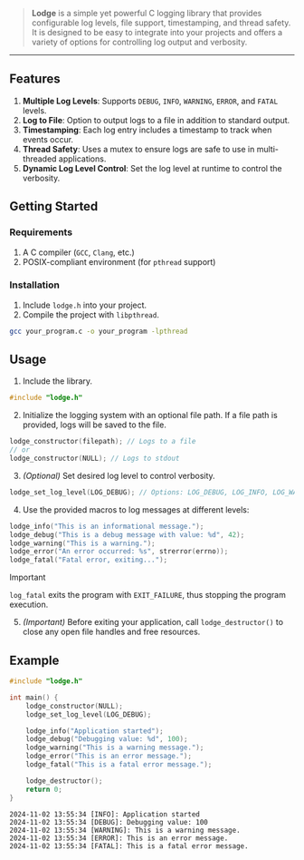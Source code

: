 > **Lodge** is a simple yet powerful C logging library that provides configurable log levels, file support, timestamping, and thread safety. It is designed to be easy to integrate into your projects and offers a variety of options for controlling log output and verbosity.
---

## Features
1. **Multiple Log Levels**: Supports `DEBUG`, `INFO`, `WARNING`, `ERROR`, and `FATAL` levels.
2. **Log to File**: Option to output logs to a file in addition to standard output.
3. **Timestamping**: Each log entry includes a timestamp to track when events occur.
4. **Thread Safety**: Uses a mutex to ensure logs are safe to use in multi-threaded applications.
5. **Dynamic Log Level Control**: Set the log level at runtime to control the verbosity.

## Getting Started
### Requirements
1. A C compiler (`GCC`, `Clang`, etc.)
2. POSIX-compliant environment (for `pthread` support)
### Installation
1. Include `lodge.h` into your project.
2. Compile the project with `libpthread`.
```bash
gcc your_program.c -o your_program -lpthread
```

## Usage
1. Include the library.
```c
#include "lodge.h"
```

2. Initialize the logging system with an optional file path. If a file path is provided, logs will be saved to the file.
```c
lodge_constructor(filepath); // Logs to a file
// or
lodge_constructor(NULL); // Logs to stdout
```

3. *(Optional)* Set desired log level to control verbosity.
```c
lodge_set_log_level(LOG_DEBUG); // Options: LOG_DEBUG, LOG_INFO, LOG_WARNING, LOG_ERROR, LOG_FATAL
```

4. Use the provided macros to log messages at different levels:
```c
lodge_info("This is an informational message.");
lodge_debug("This is a debug message with value: %d", 42);
lodge_warning("This is a warning.");
lodge_error("An error occurred: %s", strerror(errno));
lodge_fatal("Fatal error, exiting...");
```

> [!IMPORTANT]
> `log_fatal` exits the program with `EXIT_FAILURE`, thus stopping the program execution.

5. *(Important)* Before exiting your application, call `lodge_destructor()` to close any open file handles and free resources.

## Example
```c
#include "lodge.h"

int main() {
    lodge_constructor(NULL);
    lodge_set_log_level(LOG_DEBUG);

    lodge_info("Application started");
    lodge_debug("Debugging value: %d", 100);
    lodge_warning("This is a warning message.");
    lodge_error("This is an error message.");
    lodge_fatal("This is a fatal error message.");

    lodge_destructor();
    return 0;
}
```
```console
2024-11-02 13:55:34 [INFO]: Application started
2024-11-02 13:55:34 [DEBUG]: Debugging value: 100
2024-11-02 13:55:34 [WARNING]: This is a warning message.
2024-11-02 13:55:34 [ERROR]: This is an error message.
2024-11-02 13:55:34 [FATAL]: This is a fatal error message.
```
